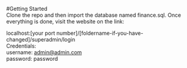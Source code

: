 #Getting Started
<br>Clone the repo and then import the database named finance.sql. Once everything is done, visit the website on the link:
<br>

localhost:[your port number]/[foldername-if-you-have-changed]/superadmin/login
<br>Credentials:
<br>username: admin@admin.com
<br>password: password
